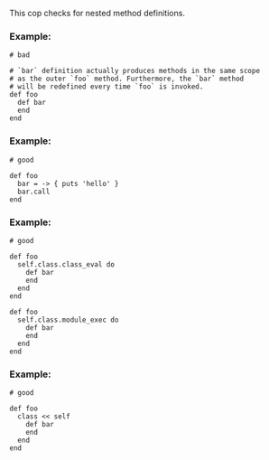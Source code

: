 This cop checks for nested method definitions.

### Example:

    # bad

    # `bar` definition actually produces methods in the same scope
    # as the outer `foo` method. Furthermore, the `bar` method
    # will be redefined every time `foo` is invoked.
    def foo
      def bar
      end
    end

### Example:

    # good

    def foo
      bar = -> { puts 'hello' }
      bar.call
    end

### Example:

    # good

    def foo
      self.class.class_eval do
        def bar
        end
      end
    end

    def foo
      self.class.module_exec do
        def bar
        end
      end
    end

### Example:

    # good

    def foo
      class << self
        def bar
        end
      end
    end
